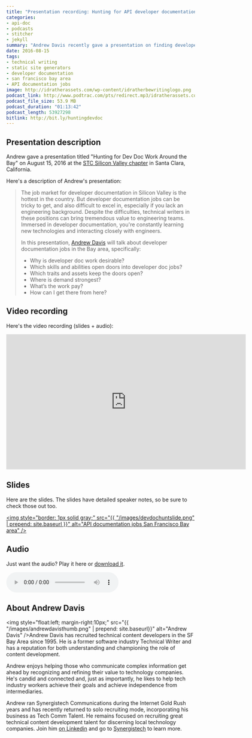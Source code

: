 ```yaml
---
title: "Presentation recording: Hunting for API developer documentation jobs in the San Francisco Bay area, by Andrew Davis"
categories:
- api-doc
- podcasts
- stitcher
- jekyll
summary: "Andrew Davis recently gave a presentation on finding developer documentation jobs, mostly for API documentation, in the San Francisco Bay area. The title of the presentation is Hunting for Dev Doc Work around the Bay. You can listen to the presentation recording, check out the slides, or just download the audio."
date: 2016-08-15
tags:
- technical writing
- static site generators
- developer documentation
- san francisco bay area
- API documentation jobs
image: http://idratherassets.com/wp-content/idratherbewritinglogo.png
podcast_link: http://www.podtrac.com/pts/redirect.mp3/idratherassets.com/podcasts/huntingdevdoc.mp3
podcast_file_size: 53.9 MB
podcast_duration: "01:13:42"
podcast_length: 53927298
bitlink: http://bit.ly/huntingdevdoc
---
```


## Presentation description

Andrew gave a presentation titled "Hunting for Dev Doc Work Around the Bay" on August 15, 2016 at the [STC Silicon Valley chapter](http://www.stc-siliconvalley.org/2016/07/21/august-15-hunting-for-dev-doc-work-around-the-bay/
) in Santa Clara, California. 

Here's a description of Andrew's presentation:

<blockquote>
<p>The job market for developer documentation in Silicon Valley is the hottest in the country. But developer documentation jobs can be tricky to get, and also difficult to excel in, especially if you lack an engineering background. Despite the difficulties, technical writers in these positions can bring tremendous value to engineering teams. Immersed in developer documentation, you're constantly learning new technologies and interacting closely with engineers. </p>
<p>In this presentation, <a href="http://www.synergistech.com/">Andrew Davis</a> will talk about developer documentation jobs in the Bay area, specifically:</p>
<ul>
<li>Why is developer doc work desirable?</li>
<li>Which skills and abilities open doors into developer doc jobs?</li>
<li>Which traits and assets keep the doors open?</li>
<li>Where is demand strongest?</li>
<li>What’s the work pay?</li>
<li>How can I get there from here?</li>
</ul>
</blockquote>

## Video recording

Here's the video recording (slides + audio):

<iframe width="640" height="360" src="https://www.youtube.com/embed/0myJY0WpG1U" frameborder="0" allowfullscreen></iframe>

## Slides

Here are the slides. The slides have detailed speaker notes, so be sure to check those out too.

<a href="http://bit.ly/2b4ep9V"><img style="border: 1px solid gray;" src="{{ "/images/devdochuntslide.png" | prepend: site.baseurl }}" alt="API documentation jobs San Francisco Bay area" /></a>

## Audio 

Just want the audio? Play it here or <a href="http://www.podtrac.com/pts/redirect.mp3/idratherassets.com/podcasts/huntingdevdoc.mp3">download it</a>.

<p><audio controls="controls"><source src="http://www.podtrac.com/pts/redirect.mp3/idratherassets.com/podcasts/huntingdevdoc.mp3" type="audio/mpeg" /></audio></p>

## About Andrew Davis

<img style="float:left; margin-right:10px;" src="{{ "/images/andrewdavisthumb.png" | prepend: site.baseurl}}" alt="Andrew Davis" />Andrew Davis has recruited technical content developers in the SF Bay Area since 1995. He is a former software industry Technical Writer and has a reputation for both understanding and championing the role of content development.

Andrew enjoys helping those who communicate complex information get ahead by recognizing and refining their value to technology companies. He's candid and connected and, just as importantly, he likes to help tech industry workers achieve their goals and achieve independence from intermediaries.

Andrew ran Synergistech Communications during the Internet Gold Rush years and has recently returned to solo recruiting mode, incorporating his business as Tech Comm Talent. He remains focused on recruiting great technical content development talent for discerning local technology companies. Join him <a href="http://www.linkedin.com/in/synergistech">on Linkedin</a> and go to [Synergistech](http://www.synergistech.com/) to learn more.

